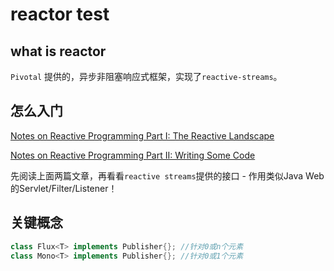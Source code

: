 # reactor test

## what is reactor

`Pivotal` 提供的，异步非阻塞响应式框架，实现了`reactive-streams`。

## 怎么入门

[Notes on Reactive Programming Part I: The Reactive Landscape](https://spring.io/blog/2016/06/07/notes-on-reactive-programming-part-i-the-reactive-landscape)

[Notes on Reactive Programming Part II: Writing Some Code](https://spring.io/blog/2016/06/13/notes-on-reactive-programming-part-ii-writing-some-code)

先阅读上面两篇文章，再看看`reactive streams`提供的接口 - 作用类似Java Web的Servlet/Filter/Listener！

## 关键概念

```java
class Flux<T> implements Publisher{}; //针对0或n个元素
class Mono<T> implements Publisher{}; //针对0或1个元素
```


